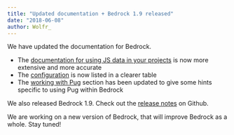```yaml
---
title: "Updated documentation + Bedrock 1.9 released"
date: "2018-06-08"
author: Wolfr_
---
```


We have updated the documentation for Bedrock.

- The [documentation for using JS data in your projects](https://bedrockapp.org/documentation/working-with-data/) is now more extensive and more accurate
- The [configuration](https://bedrockapp.org/documentation/configuration/) is now listed in a clearer table
- The [working with Pug](https://bedrockapp.org/documentation/working-with-pug/) section has been updated to give some hints specific to using Pug within Bedrock

We also released Bedrock 1.9. Check out the [release notes](https://github.com/usebedrock/bedrock/releases/tag/1.9) on Github.

We are working on a new version of Bedrock, that will improve Bedrock as a whole. Stay tuned!
